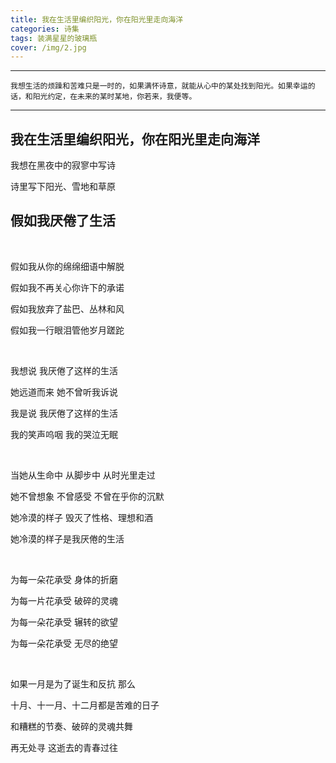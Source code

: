 ```yaml
---
title: 我在生活里编织阳光，你在阳光里走向海洋
categories: 诗集
tags: 装满星星的玻璃瓶
cover: /img/2.jpg
---
```


------

```我想生活的烦躁和苦难只是一时的，如果满怀诗意，就能从心中的某处找到阳光。如果幸运的话，和阳光约定，在未来的某时某地，你若来，我便等。```

------

## 我在生活里编织阳光，你在阳光里走向海洋

我想在黑夜中的寂寥中写诗

诗里写下阳光、雪地和草原

## 假如我厌倦了生活

</br>

假如我从你的绵绵细语中解脱

假如我不再关心你许下的承诺

假如我放弃了盐巴、丛林和风

假如我一行眼泪管他岁月蹉跎

</br>

我想说 我厌倦了这样的生活

她远道而来 她不曾听我诉说

我是说 我厌倦了这样的生活

我的笑声呜咽 我的哭泣无眠

</br>

当她从生命中 从脚步中 从时光里走过

她不曾想象 不曾感受 不曾在乎你的沉默

她冷漠的样子 毁灭了性格、理想和酒

她冷漠的样子是我厌倦的生活

</br>

为每一朵花承受 身体的折磨

为每一片花承受 破碎的灵魂

为每一朵花承受 辗转的欲望

为每一朵花承受 无尽的绝望

</br>

如果一月是为了诞生和反抗 那么

十月、十一月、十二月都是苦难的日子

和糟糕的节奏、破碎的灵魂共舞

再无处寻 这逝去的青春过往
